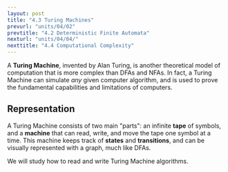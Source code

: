```yaml
---
layout: post
title: "4.3 Turing Machines"
prevurl: "units/04/02"
prevtitle: "4.2 Deterministic Finite Automata"
nexturl: "units/04/04/"
nexttitle: "4.4 Computational Complexity"
---
```

A **Turing Machine**, invented by Alan Turing, is another theoretical model of computation that is more complex than DFAs and NFAs. In fact, a Turing Machine can simulate *any* given computer algorithm, and is used to prove the fundamental capabilities and limitations of computers.

## Representation
A Turing Machine consists of two main "parts": an infinite **tape** of symbols, and a **machine** that can read, write, and move the tape one symbol at a time. This machine keeps track of **states** and **transitions**, and can be visually represented with a graph, much like DFAs.

We will study how to read and write Turing Machine algorithms.
